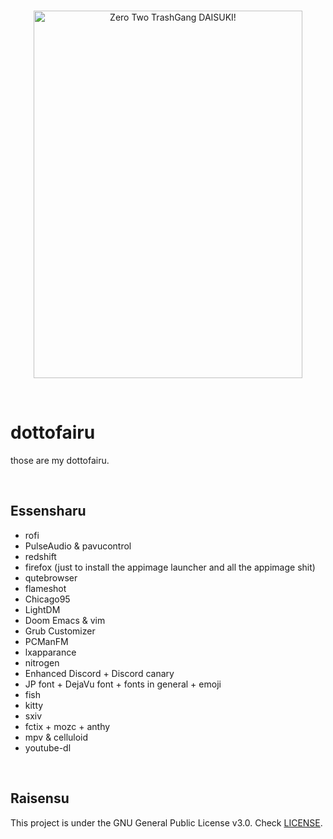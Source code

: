 <br>
<p align="center">
  <img src="https://i.imgur.com/PPTH3lA.png" alt="Zero Two TrashGang DAISUKI!" width="430" height="588">
  </p>
  <br>
  

# dottofairu #

those are my dottofairu.

<br>

## Essensharu ##

- rofi
- PulseAudio & pavucontrol
- redshift
- firefox (just to install the appimage launcher and all the appimage shit)
- qutebrowser
- flameshot
- Chicago95
- LightDM
- Doom Emacs & vim
- Grub Customizer
- PCManFM
- lxapparance
- nitrogen
- Enhanced Discord + Discord canary
- JP font + DejaVu font + fonts in general + emoji
- fish
- kitty
- sxiv
- fctix + mozc + anthy
- mpv & celluloid
- youtube-dl

<br>

## Raisensu ##
This project is under the GNU General Public License v3.0. Check [LICENSE](https://github.com/Scxrpion69/dotfiles/blob/master/LICENSE/ "LICENSE").
